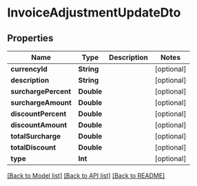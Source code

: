 # InvoiceAdjustmentUpdateDto

## Properties
Name | Type | Description | Notes
------------ | ------------- | ------------- | -------------
**currencyId** | **String** |  | [optional] 
**description** | **String** |  | [optional] 
**surchargePercent** | **Double** |  | [optional] 
**surchargeAmount** | **Double** |  | [optional] 
**discountPercent** | **Double** |  | [optional] 
**discountAmount** | **Double** |  | [optional] 
**totalSurcharge** | **Double** |  | [optional] 
**totalDiscount** | **Double** |  | [optional] 
**type** | **Int** |  | [optional] 

[[Back to Model list]](../README.md#documentation-for-models) [[Back to API list]](../README.md#documentation-for-api-endpoints) [[Back to README]](../README.md)


